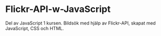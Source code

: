 # Flickr-API-w-JavaScript
Del av JavaScript 1 kursen. 
Bildsök med hjälp av Flickr-API, skapat med JavaScript, CSS och HTML. 
